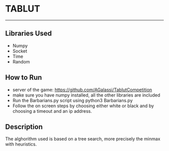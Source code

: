# TABLUT

<hr>


## Libraries Used

- Numpy
- Socket
- Time
- Random

## How to Run
- server of the game: https://github.com/AGalassi/TablutCompetition
- make sure you have numpy installed, all the other libraries are included 
- Run the Barbarians.py script using python3 Barbarians.py
- Follow the on screen steps by choosing either white or black and by choosing a timeout and an ip address.

## Description

The alghorithm used is based on a tree search, more precisely the minmax with heuristics.


